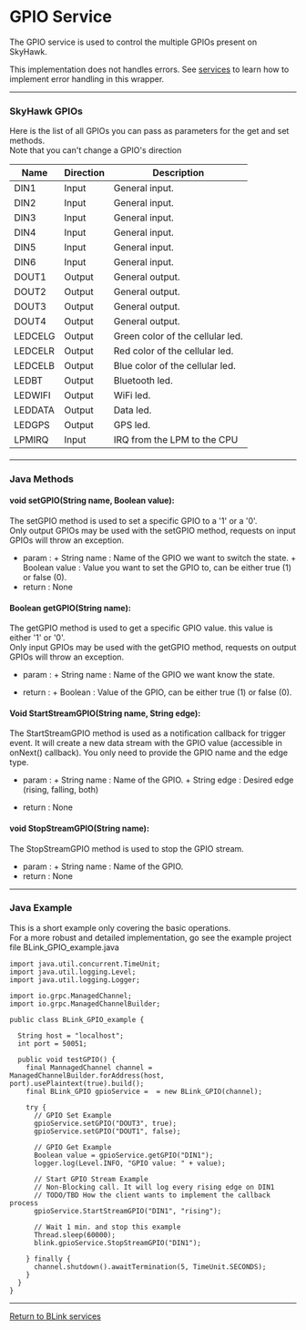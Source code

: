 GPIO Service
============

The GPIO service is used to control the multiple GPIOs present on SkyHawk.

This implementation does not handles errors. See [services](services.md) to learn how to implement error handling in this wrapper.

---------------------------------

### SkyHawk GPIOs

Here is the list of all GPIOs you can pass as parameters for the get and set methods.<br>
Note that you can't change a GPIO's direction

Name                | Direction | Description
------------------- | --------- | -----------
DIN1                | Input     | General input.
DIN2                | Input     | General input. 
DIN3                | Input     | General input.
DIN4                | Input     | General input.
DIN5                | Input     | General input.
DIN6                | Input     | General input.
DOUT1               | Output    | General output.
DOUT2               | Output    | General output.
DOUT3               | Output    | General output.
DOUT4               | Output    | General output.
LEDCELG             | Output    | Green color of the cellular led.
LEDCELR             | Output    | Red color of the cellular led.
LEDCELB             | Output    | Blue color of the cellular led.
LEDBT               | Output    | Bluetooth led.
LEDWIFI             | Output    | WiFi led.
LEDDATA             | Output    | Data led.
LEDGPS              | Output    | GPS led.
LPMIRQ              | Input     | IRQ from the LPM to the CPU

#### 

---------------------------------

### Java Methods

#### void setGPIO(String name, Boolean value):

The setGPIO method is used to set a specific GPIO to a '1' or a '0'.<br>
Only output GPIOs may be used with the setGPIO method, requests on input GPIOs will throw an exception.

- param  : 
         + String name   : Name of the GPIO we want to switch the state.
         + Boolean value : Value you want to set the GPIO to, can be either true (1) or false (0).
- return : None
  
#### Boolean getGPIO(String name):

The getGPIO method is used to get a specific GPIO value. this value is either '1' or '0'.<br>
Only input GPIOs may be used with the getGPIO method, requests on output GPIOs will throw an exception.

- param  : 
         + String name   : Name of the GPIO we want know the state.
	
- return :
         + Boolean : Value of the GPIO, can be either true (1) or false (0).

#### Void StartStreamGPIO(String name, String edge):

The StartStreamGPIO method is used as a notification callback for trigger event.
It will create a new data stream with the GPIO value (accessible in onNext() callback).
You only need to provide the GPIO name and the edge type.

- param  :
         + String name   : Name of the GPIO.
         + String edge   : Desired edge (rising, falling, both)

- return : None


#### void StopStreamGPIO(String name):

The StopStreamGPIO method is used to stop the GPIO stream.

- param  :
         + String name   : Name of the GPIO.
- return : None

---------------------------------

### Java Example

This is a short example only covering the basic operations.<br>
For a more robust and detailed implementation, go see the example project file BLink_GPIO_example.java

~~~~{.java}
import java.util.concurrent.TimeUnit;
import java.util.logging.Level;
import java.util.logging.Logger;

import io.grpc.ManagedChannel;
import io.grpc.ManagedChannelBuilder;

public class BLink_GPIO_example {

  String host = "localhost";
  int port = 50051;

  public void testGPIO() {
    final MannagedChannel channel = ManagedChannelBuilder.forAddress(host, port).usePlaintext(true).build();
    final BLink_GPIO gpioService =  = new BLink_GPIO(channel);
    
	try {
      // GPIO Set Example
      gpioService.setGPIO("DOUT3", true);
      gpioService.setGPIO("DOUT1", false);

      // GPIO Get Example
      Boolean value = gpioService.getGPIO("DIN1");
      logger.log(Level.INFO, "GPIO value: " + value);

      // Start GPIO Stream Example
      // Non-Blocking call. It will log every rising edge on DIN1
      // TODO/TBD How the client wants to implement the callback process
      gpioService.StartStreamGPIO("DIN1", "rising");

      // Wait 1 min. and stop this example
      Thread.sleep(60000);
      blink.gpioService.StopStreamGPIO("DIN1");
			
    } finally {
      channel.shutdown().awaitTermination(5, TimeUnit.SECONDS);
    }
  }
}
~~~~

---------------------------------

[Return to BLink services](blinkServices.md)
